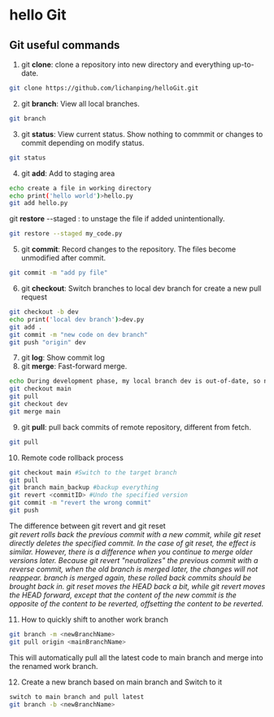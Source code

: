 # hello Git
## Git useful commands
1. git **clone**: clone a repository into new directory and everything up-to-date.
```bash
git clone https://github.com/lichanping/helloGit.git
```
2. git **branch**: View all local branches.
```bash
git branch
```
3. git **status**: View current status. Show nothing to commmit or changes to commit depending on modify status.
```bash
git status
```
4. git **add**: Add to staging area
```bash
echo create a file in working directory
echo print('hello world')>hello.py
git add hello.py
```
git **restore** --staged <file>: to unstage the file if added unintentionally.
```bash
git restore --staged my_code.py
```
5. git **commit**: Record changes to the repository. The files become unmodified after commit.
```bash
git commit -m "add py file"
```
6. git **checkout**: Switch branches to local dev branch for create a new pull request
```bash
git checkout -b dev
echo print('local dev branch')>dev.py
git add .
git commit -m "new code on dev branch"
git push "origin" dev 
```
7. git **log**: Show commit log
8. git **merge**: Fast-forward merge.
```bash
echo During development phase, my local branch dev is out-of-date, so need to merge latest code from main branch.
git checkout main
git pull
git checkout dev
git merge main
```
9. git **pull**: pull back commits of remote repository, different from fetch.
```bash
git pull
```
10. Remote code rollback process
```bash
git checkout main #Switch to the target branch
git pull
git branch main_backup #backup everything
git revert <commitID> #Undo the specified version
git commit -m "revert the wrong commit"
git push
```
The difference between git revert and git reset<br>
*git revert rolls back the previous commit with a new commit, while git reset directly deletes the specified commit.
In the case of git reset, the effect is similar. However, there is a difference when you continue to merge older versions later. Because git revert "neutralizes" the previous commit with a reverse commit, when the old branch is merged later, the changes will not reappear. branch is merged again, these rolled back commits should be brought back in.
git reset moves the HEAD back a bit, while git revert moves the HEAD forward, except that the content of the new commit is the opposite of the content to be reverted, offsetting the content to be reverted.*

11. How to quickly shift to another work branch
```bash
git branch -m <newBranchName>
git pull origin <mainBranchName>
```
This will automatically pull all the latest code to main branch and merge into the renamed work branch.

12. Create a new branch based on main branch and Switch to it
```bash
switch to main branch and pull latest
git branch -b <newBranchName> 
```
